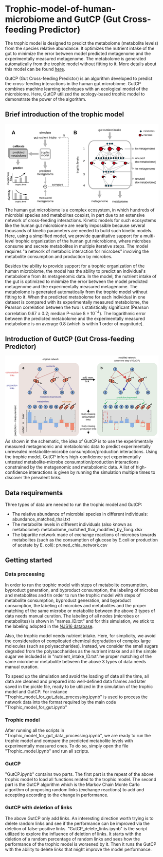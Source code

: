 # Trophic-model-of-human-microbiome and GutCP (Gut Cross-feeding Predictor)
The trophic model is designed to predict the metabolome (metabolite levels) from the species relative abundance. It optimizes the nutrient intake of the gut to minimize the error between model predicted metagenome and the experimentally measured metagenome. The metabolome is generated automatically from the trophic model without fitting to it. More details about this model can be found [here](https://journals.plos.org/ploscompbiol/article?id=10.1371/journal.pcbi.1007524).

GutCP (Gut Cross-feeding Predictor) is an algorithm developed to predict the cross-feeding interactions in the human gut microbiome. GutCP combines machine learning techniques with an ecological model of the microbiome. Here, GutCP utilized the ecology-based trophic model to demonstrate the power of the algorithm.

## Brief introduction of the trophic model
![Model schematic](schematic.png)
The human gut microbiome is a complex ecosystem, in which hundreds of microbial species and metabolites coexist, in part due to an extensive network of cross-feeding interactions. Kinetic models for such ecosystems like the human gut microbiome are nearly impossible because several thousands of kinetic parameters are needed to build such kinetic models. Here, using a simplified model, we provide quantitative support for a multi-level trophic organization of the human gut microbiome, where microbes consume and secrete metabolites in multiple iterative steps. The model requires "a network of metabolic interaction for microbes" involving the metabolite consumption and production by microbes.

Besides the ability to provide support for a trophic organization of the human microbiome, the model has the ability to predict an individual's metabolome from its metagenomic data. In the model, the nutrient intake of the gut is optimized to minimize the error between the model predicted metagenome and the experimentally measured metagenome. The metabolome is generated automatically from the trophic model without fitting to it. When the predicted metabolome for each individual in one dataset is compared with its experimentally measured metabolome, the Pearson correlation between the two is statistically significant (Pearson correlation $0.67 \pm 0.2$; median P-value $8\times 10^{-4}$). The logarithmic error between the predicted metabolome and the experimentally measured metabolome is on average 0.8 (which is within 1 order of magnitude).

## Introduction of GutCP (Gut Cross-feeding Predictor)
![Model schematic](schematic2.png)
 As shown in the schematic, the idea of GutCP is to use the experimentally measured metagenomic and metabolomic data to predict experimentally unrevealed metabolite-microbe consumption/production interactions. Using the trophic model, GutCP infers high-confidence yet experimentally untested metabolite-microbe consumption/production interactions constrained by the metagenomic and metabolomic data. A list of high-confidence interactions is given by running the simulation multiple times to discover the prevalent links.

## Data requirements
Three types of data are needed to run the trophic model and GutCP:
* The relative abundance of microbial species in different individuals: abundance_matched_thai.txt
* The metabolite levels in different individuals (also known as metabolome): metabolome_matched_thai_modified_by_Tong.xlsx
* The bipartite network made of exchange reactions of microbes towards metabolites (such as the consumption of glucose by E.coli or production of acetate by E. coli): pruned_chia_network.csv

## Getting started
### Data processing
In order to run the trophic model with steps of metabolite consumption, byproduct generation, and byproduct consumption, the labeling of microbes and metabolites and tIn order to run the trophic model with steps of metabolite consumption, byproduct generation, and byproduct consumption, the labeling of microbes and metabolites and the proper matching of the same microbe or metabolite between the above 3 types of data needs manual curation. The labeling of all nodes (microbes or metabolites) is shown in "names_ID.txt" and for this simulation, we stick to the labeling adopted in the [NJS16 database](https://www.nature.com/articles/ncomms15393). 

Also, the trophic model needs nutrient intake. Here, for simplicity, we avoid the consideration of complicated chemical degradation of complex large molecules (such as polysaccharides). Instead, we consider the small sugars degraded from the polysaccharides as the nutrient intake and all the simple sugar we included is in "nutrient_intake_ID.txt".he proper matching of the same microbe or metabolite between the above 3 types of data needs manual curation.

To speed up the simulation and avoid the loading of data all the time, all data are cleaned and prepared into well-defined data frames and later saved in the pickle file, ready to be utilized in the simulation of the trophic model and GutCP. For instance "Trophic_model_for_gut_data_processing.ipynb" is used to process the network data into the format required by the main code "Trophic_model_for_gut.ipynb"

### Trophic model
After running all the scripts in "Trophic_model_for_gut_data_processing.ipynb", we are ready to run the trophic model and compare the predicted metabolite levels with experimentally measured ones. To do so, simply open the file "Trophic_model.ipynb" and run all scripts.

### GutCP
"GutCP.ipynb" contains two parts. The first part is the repeat of the above trophic model to load all functions related to the trophic model. The second part is the GutCP algorithm which is the Markov Chain Monte Carlo algorithm of proposing random links (exchange reactions) to add and accepting according to the change in performance.

### GutCP with deletion of links
The above GutCP only add links. An interesting direction worth trying is to delete random links and see if the performance can be improved via the deletion of false-positive links. "GutCP_delete_links.ipynb" is the script utilized to explore the influence of deletion of links. It starts with the deletion of a random percentage of random links and sees how the performance of the trophic model is worsened by it. Then it runs the GutCP with the ability to delete links that might improve the model performance.